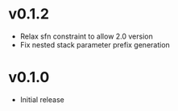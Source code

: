 # v0.1.2
* Relax sfn constraint to allow 2.0 version
* Fix nested stack parameter prefix generation

# v0.1.0
* Initial release
